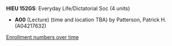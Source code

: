 **HIEU 152GS**: Everyday Life/Dictatorial Soc (4 units)

- **A00** (Lecture) (time and location TBA) by Patterson, Patrick H. (A04217632)

[Enrollment numbers over time](./HIEU152GS.tsv)
